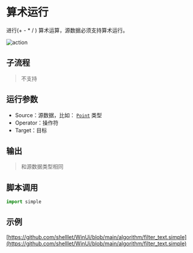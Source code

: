 # 算术运行
进行(+ - * / ) 算术运算，源数据必须支持算术运行。

![action](./images/2022-11-17_184608.png ':size=90%')

## 子流程

> 不支持

## 运行参数

* Source：源数据，比如： [`Point`](../../types/Point.md) 类型
* Operator：操作符
* Target：目标
  
## 输出

> 和源数据类型相同


## 脚本调用

```python
import simple


```

## 示例

[https://github.com/shelllet/WinUi/blob/main/algorithm/filter_text.simple](https://github.com/shelllet/WinUi/blob/main/algorithm/filter_text.simple)
